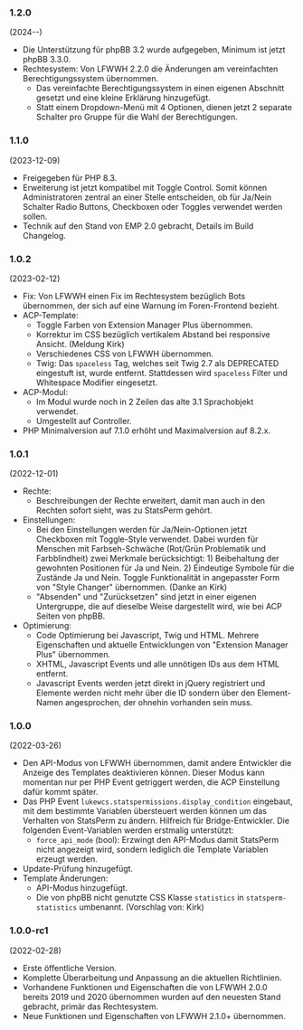 ### 1.2.0
(2024--)

* Die Unterstützung für phpBB 3.2 wurde aufgegeben, Minimum ist jetzt phpBB 3.3.0.
* Rechtesystem: Von LFWWH 2.2.0 die Änderungen am vereinfachten Berechtigungssystem übernommen.
  * Das vereinfachte Berechtigungssystem in einen eigenen Abschnitt gesetzt und eine kleine Erklärung hinzugefügt.
  * Statt einem Dropdown-Menü mit 4 Optionen, dienen jetzt 2 separate Schalter pro Gruppe für die Wahl der Berechtigungen.

### 1.1.0
(2023-12-09)

* Freigegeben für PHP 8.3.
* Erweiterung ist jetzt kompatibel mit Toggle Control. Somit können Administratoren zentral an einer Stelle entscheiden, ob für Ja/Nein Schalter Radio Buttons, Checkboxen oder Toggles verwendet werden sollen.
* Technik auf den Stand von EMP 2.0 gebracht, Details im Build Changelog.

### 1.0.2
(2023-02-12)

* Fix: Von LFWWH einen Fix im Rechtesystem bezüglich Bots übernommen, der sich auf eine Warnung im Foren-Frontend bezieht.
* ACP-Template:
  * Toggle Farben von Extension Manager Plus übernommen.
  * Korrektur im CSS bezüglich vertikalem Abstand bei responsive Ansicht. (Meldung Kirk)
  * Verschiedenes CSS von LFWWH übernommen.
  * Twig: Das `spaceless` Tag, welches seit Twig 2.7 als DEPRECATED eingestuft ist, wurde entfernt. Stattdessen wird `spaceless` Filter und Whitespace Modifier eingesetzt.
* ACP-Modul:
  * Im Modul wurde noch in 2 Zeilen das alte 3.1 Sprachobjekt verwendet.
  * Umgestellt auf Controller.
* PHP Minimalversion auf 7.1.0 erhöht und Maximalversion auf 8.2.x.

### 1.0.1
(2022-12-01)

* Rechte:
  * Beschreibungen der Rechte erweitert, damit man auch in den Rechten sofort sieht, was zu StatsPerm gehört.
* Einstellungen:
  * Bei den Einstellungen werden für Ja/Nein-Optionen jetzt Checkboxen mit Toggle-Style verwendet. Dabei wurden für Menschen mit Farbseh-Schwäche (Rot/Grün Problematik und Farbblindheit) zwei Merkmale berücksichtigt: 1) Beibehaltung der gewohnten Positionen für Ja und Nein. 2) Eindeutige Symbole für die Zustände Ja und Nein. Toggle Funktionalität in angepasster Form von "Style Changer" übernommen. (Danke an Kirk)
  * "Absenden" und "Zurücksetzen" sind jetzt in einer eigenen Untergruppe, die auf dieselbe Weise dargestellt wird, wie bei ACP Seiten von phpBB.
* Optimierung:
  * Code Optimierung bei Javascript, Twig und HTML. Mehrere Eigenschaften und aktuelle Entwicklungen von "Extension Manager Plus" übernommen.
  * XHTML, Javascript Events und alle unnötigen IDs aus dem HTML entfernt.
  * Javascript Events werden jetzt direkt in jQuery registriert und Elemente werden nicht mehr über die ID sondern über den Element-Namen angesprochen, der ohnehin vorhanden sein muss.

### 1.0.0
(2022-03-26)

* Den API-Modus von LFWWH übernommen, damit andere Entwickler die Anzeige des Templates deaktivieren können. Dieser Modus kann momentan nur per PHP Event getriggert werden, die ACP Einstellung dafür kommt später.
* Das PHP Event `lukewcs.statspermissions.display_condition` eingebaut, mit dem bestimmte Variablen übersteuert werden können um das Verhalten von StatsPerm zu ändern. Hilfreich für Bridge-Entwickler. Die folgenden Event-Variablen werden erstmalig unterstützt: 
  * `force_api_mode` (bool): Erzwingt den API-Modus damit StatsPerm nicht angezeigt wird, sondern lediglich die Template Variablen erzeugt werden.
* Update-Prüfung hinzugefügt.
* Template Änderungen:
  * API-Modus hinzugefügt.
  * Die von phpBB nicht genutzte CSS Klasse `statistics` in `statsperm-statistics` umbenannt. (Vorschlag von: Kirk) 

### 1.0.0-rc1
(2022-02-28)

* Erste öffentliche Version.
* Komplette Überarbeitung und Anpassung an die aktuellen Richtlinien.
* Vorhandene Funktionen und Eigenschaften die von LFWWH 2.0.0 bereits 2019 und 2020 übernommen wurden auf den neuesten Stand gebracht, primär das Rechtesystem.
* Neue Funktionen und Eigenschaften von LFWWH 2.1.0+ übernommen.
